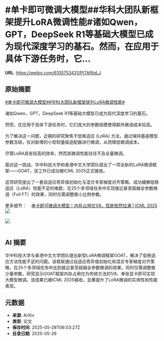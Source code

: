 # #单卡即可微调大模型##华科大团队新框架提升LoRA微调性能#诸如Qwen，GPT，DeepSeek R1等基础大模型已成为现代深度学习的基石。然而，在应用于具体下游任务时，它...

**URL**: https://weibo.com/6105753431/PtTAf6qLJ

## 原始摘要

<a href="https://m.weibo.cn/search?containerid=231522type%3D1%26t%3D10%26q%3D%23%E5%8D%95%E5%8D%A1%E5%8D%B3%E5%8F%AF%E5%BE%AE%E8%B0%83%E5%A4%A7%E6%A8%A1%E5%9E%8B%23&amp;extparam=%23%E5%8D%95%E5%8D%A1%E5%8D%B3%E5%8F%AF%E5%BE%AE%E8%B0%83%E5%A4%A7%E6%A8%A1%E5%9E%8B%23" data-hide=""><span class="surl-text">#单卡即可微调大模型#</span></a><a href="https://m.weibo.cn/search?containerid=231522type%3D1%26t%3D10%26q%3D%23%E5%8D%8E%E7%A7%91%E5%A4%A7%E5%9B%A2%E9%98%9F%E6%96%B0%E6%A1%86%E6%9E%B6%E6%8F%90%E5%8D%87LoRA%E5%BE%AE%E8%B0%83%E6%80%A7%E8%83%BD%23&amp;extparam=%23%E5%8D%8E%E7%A7%91%E5%A4%A7%E5%9B%A2%E9%98%9F%E6%96%B0%E6%A1%86%E6%9E%B6%E6%8F%90%E5%8D%87LoRA%E5%BE%AE%E8%B0%83%E6%80%A7%E8%83%BD%23" data-hide=""><span class="surl-text">#华科大团队新框架提升LoRA微调性能#</span></a><br><br>诸如Qwen，GPT，DeepSeek R1等基础大模型已成为现代深度学习的基石。<br><br>然而，在应用于具体下游任务时，它们庞大的参数规模使得额外微调成本较高。<br><br>为了解决这一问题，近期的研究聚焦于低秩适应 (LoRA) 方法，通过保持基座模型参数冻结，仅对新增的小型轻量级适配器进行微调，从而降低微调成本。<br><br>尽管LoRA具有较高的效率，然而其微调性能往往不及全量微调。<br><br>面对这一挑战，华中科技大学和香港中文大学团队提出了一项全新的LoRA微调框架——GOAT，该工作已成功被ICML 2025正式接收。<br><br>这项研究提出了一套自适应奇异值初始化与混合专家梯度对齐策略，成功缓解低秩适应（LoRA）性能不足的难题，在25个多领域任务中实现接近甚至超越全参数微调（Full FT）的效果，同时仅需调整极小比例参数。<br><br>更多细节：<a href="https://weibo.cn/sinaurl?u=https%3A%2F%2Fmp.weixin.qq.com%2Fs%2F2ZvHV0YBTWUkXJFkmJ2D6g" data-hide=""><span class="url-icon"><img style="width: 1rem;height: 1rem" src="https://h5.sinaimg.cn/upload/2015/09/25/3/timeline_card_small_web_default.png" referrerpolicy="no-referrer"></span><span class="surl-text">单卡即可微调大模型！内存占用仅1/8，性能依然拉满 | ICML 2025</span></a><img style="" src="https://tvax4.sinaimg.cn/large/006Fd7o3gy1i1v3624cv7j30jg046tac.jpg" referrerpolicy="no-referrer"><br><br><img style="" src="https://tvax2.sinaimg.cn/large/006Fd7o3gy1i1v36630spj30jg0aojw4.jpg" referrerpolicy="no-referrer"><br><br>

## AI 摘要

华中科技大学与香港中文大学团队提出新型LoRA微调框架GOAT，解决了低秩适应方法性能不足的问题。该框架通过自适应奇异值初始化和混合专家梯度对齐策略，在25个多领域任务中达到接近甚至超越全参数微调的效果，同时仅需调整极少量参数。研究显示GOAT框架内存占用仅为传统方法的1/8，单张显卡即可实现大模型微调。该成果已被ICML 2025接收，显著提升了LoRA微调的实用性和性能表现。

## 元数据

- **来源**: ArXiv
- **类型**: 论文
- **保存时间**: 2025-05-28T06:03:27Z
- **目录日期**: 2025-05-28
